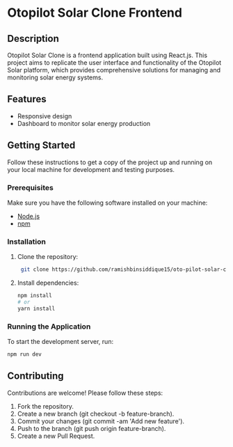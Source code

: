 # Otopilot Solar Clone Frontend

## Description

Otopilot Solar Clone is a frontend application built using React.js. This project aims to replicate the user interface and functionality of the Otopilot Solar platform, which provides comprehensive solutions for managing and monitoring solar energy systems.

## Features

- Responsive design
- Dashboard to monitor solar energy production

## Getting Started

Follow these instructions to get a copy of the project up and running on your local machine for development and testing purposes.

### Prerequisites

Make sure you have the following software installed on your machine:

- [Node.js](https://nodejs.org/)
- [npm](https://www.npmjs.com/) 

### Installation

1. Clone the repository:
   ```bash
    git clone https://github.com/ramishbinsiddique15/oto-pilot-solar-clone.git
    ```
    
2. Install dependencies:
    ```bash
    npm install
    # or
    yarn install
    ```

### Running the Application

To start the development server, run:
```bash
npm run dev
```

## Contributing
Contributions are welcome! Please follow these steps:

1. Fork the repository.
2. Create a new branch (git checkout -b feature-branch).
3. Commit your changes (git commit -am 'Add new feature').
4. Push to the branch (git push origin feature-branch).
5. Create a new Pull Request.
